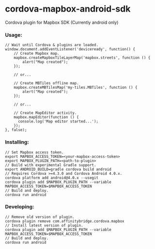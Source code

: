 # cordova-mapbox-android-sdk
Cordova plugin for Mapbox SDK (Currently android only)

### Usage:
    // Wait until Cordova & plugins are loaded.
    window.document.addEventListener('deviceready', function() {
        // Create Mapbox map.
        mapbox.createMapboxTileLayerMap('mapbox.streets', function () {
            alert("Map created");
        });

        // or...

        // Create MBTiles offline map.
        mapbox.createMBTilesMap('my-tiles.MBTiles', function () {
            alert("Map created");
        });

        // or...

        // Create MapEditor activity.
        mapbox.mapEditor(function () {
          console.log('Map editor started...');
        });
    }, false);

### Installing:
    // Set Mapbox access token.
    export MAPBOX_ACCESS_TOKEN=<your-mapbox-access-token>
    export MAPBOX_PLUGIN_PATH=<path-to-plugin>
    // Build with experimental Gradle support.
    export ANDROID_BUILD=gradle cordova build android
    // Requires Cordova >=4.3.0 and Cordova Android 4.0.x.
    cordova platform add android@4.0.x --usegit
    cordova plugin add $MAPBOX_PLUGIN_PATH --variable MAPBOX_ACCESS_TOKEN=$MAPBOX_ACCESS_TOKEN
    // Build and deploy.
    cordova run android

### Developing:
    // Remove old version of plugin.
    cordova plugin remove com.affinitybridge.cordova.mapbox
    // Install latest version of plugin.
    cordova plugin add $MAPBOX_PLUGIN_PATH --variable MAPBOX_ACCESS_TOKEN=$MAPBOX_ACCESS_TOKEN
    // Build and deploy.
    cordova run android
